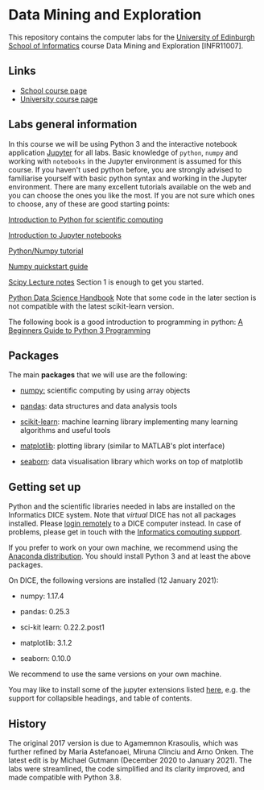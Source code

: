 # Data Mining and Exploration

This repository contains the computer labs for the [University of
Edinburgh](http://www.ed.ac.uk/) [School of
Informatics](http://www.ed.ac.uk/informatics/) course Data Mining and
Exploration [INFR11007].

## Links
  * [School course page](https://www.inf.ed.ac.uk/teaching/courses/dme/)
  * [University course page](http://www.drps.ed.ac.uk/20-21/dpt/cxinfr11007.htm)

## Labs general information

In this course we will be using Python 3 and the interactive notebook
application [Jupyter](http://jupyter.readthedocs.io/) for all
labs. Basic knowledge of `python`, `numpy` and working with
`notebooks` in the Jupyter environment is assumed for this course. If
you haven't used python before, you are strongly advised to
familiarise yourself with basic python syntax and working in the
Jupyter environment. There are many excellent tutorials available on
the web and you can choose the ones you like the most. If you are not
sure which ones to choose, any of these are good starting points:

[Introduction to Python for scientific computing](http://bebi103.caltech.edu/2015/tutorials/t1a_intro_to_python.html)

[Introduction to Jupyter notebooks](http://bebi103.caltech.edu/2015/tutorials/t0b_intro_to_jupyter_notebooks.html)

[Python/Numpy tutorial](http://cs231n.github.io/python-numpy-tutorial/#python)

[Numpy quickstart guide](https://numpy.org/doc/stable/user/quickstart.html)

[Scipy Lecture notes](https://scipy-lectures.org/) Section 1 is enough to get you started.

[Python Data Science Handbook](https://jakevdp.github.io/PythonDataScienceHandbook/index.html) Note that some code in the later section is not compatible with the latest scikit-learn version.

The following book is a good introduction to programming in python:
[A Beginners Guide to Python 3 Programming](https://discovered.ed.ac.uk/permalink/f/1njkql8/44UOE_ALMA51223030140002466)


## Packages 

The main **packages** that we will use are the following:
* [numpy:](http://www.numpy.org/) scientific computing by using array objects

* [pandas](http://pandas.pydata.org/): data structures and data analysis tools

* [scikit-learn](http://scikit-learn.org/stable/): machine learning library implementing many learning algorithms and useful tools

* [matplotlib](http://matplotlib.org/): plotting library (similar to MATLAB's plot interface)

* [seaborn](https://seaborn.github.io/index.html): data visualisation library which works on top of matplotlib

## Getting set up
Python and the scientific libraries needed in labs are installed on
the Informatics DICE system. Note that _virtual_ DICE has not all
packages installed. Please [login
remotely](http://computing.help.inf.ed.ac.uk/new-taught-students) to a
DICE computer instead. In case of problems, please get in touch with
the [Informatics computing
support](http://www.inf.ed.ac.uk/systems/support/form/). 

If you prefer to work on your own machine, we recommend using the
[Anaconda distribution](https://www.anaconda.com/distribution/). You
should install Python 3 and at least the above packages.

On DICE, the following versions are installed (12 January 2021):

* numpy:          1.17.4

* pandas:          0.25.3

* sci-kit learn:   0.22.2.post1

* matplotlib:     3.1.2

* seaborn:         0.10.0

We recommend to use the same versions on your own machine.

You may like to install some of the jupyter extensions listed
[here](https://towardsdatascience.com/jupyter-notebook-extensions-517fa69d2231),
e.g. the support for collapsible headings, and table of contents.

## History
The original 2017 version is due to Agamemnon Krasoulis, which was
further refined by Maria Astefanoaei, Miruna Clinciu and Arno
Onken. The latest edit is by Michael Gutmann (December 2020 to January
2021). The labs were streamlined, the code simplified and its clarity
improved, and made compatible with Python 3.8.

